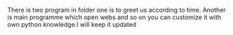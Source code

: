There is two program in folder one is to greet us according to time.
Another is main programme which open webs and so on you can customize it with own python knowledge.I will keep it updated
